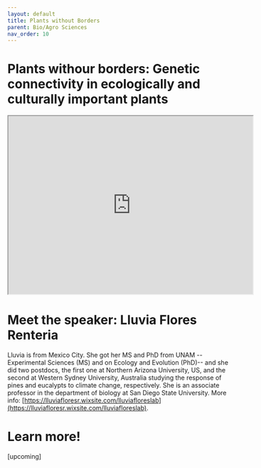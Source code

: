 ```yaml
---
layout: default
title: Plants without Borders
parent: Bio/Agro Sciences
nav_order: 10
---
```


# Plants withour borders: Genetic connectivity in ecologically and culturally important plants

<iframe width="550" height="400"
    src="https://youtube.com/embed/lWHXxcGy0OM">
</iframe>

# Meet the speaker: Lluvia Flores Renteria

Lluvia is from Mexico City. She got her MS and PhD from UNAM -- Experimental Sciences (MS) and on Ecology and Evolution (PhD)-- and she did two postdocs, the first one at Northern Arizona University, US, and the second at Western Sydney University, Australia studying the response of pines and eucalypts to climate change, respectively. She is an associate professor in the department of biology at San Diego State University.
More info: [https://lluviafloresr.wixsite.com/lluviafloreslab](https://lluviafloresr.wixsite.com/lluviafloreslab).

# Learn more!

[upcoming]